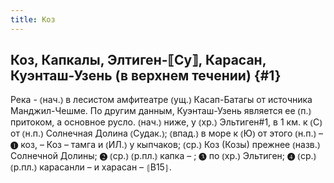 ```yaml
---
title: Коз
---
```

## Коз, Капкалы, Элтиген-⟦Су⟧, Карасан, Куэнташ-Узень (в верхнем течении) {#1}

Река - ⦅нач.⦆ в лесистом амфитеатре ⦅ущ.⦆ Касап-Батагы от источника Манджил-Чешме. По другим данным, Куэнташ-Узень является ее ⦅п.⦆ притоком, а основное русло. ⦅нач.⦆ ниже, у ⦅хр.⦆ Эльтиген#1, в 1 км. к ⦅С⦆ от ⦅н.п.⦆ Солнечная Долина ⦅Судак.⦆; ⦅впад.⦆ в море к ⦅Ю⦆ от этого ⦅н.п.⦆ – ❶ коз, – Коз – тамга и ⦅ИЛ.⦆ у кыпчаков; ⦅ср.⦆ Коз (Козы) прежнее ⦅назв.⦆ Солнечной Долины; ❷ ⦅ср.⦆ ⦅р.пл.⦆ капка – ; ❸ по ⦅хр.⦆ Эльтиген; ❹ ⦅ср.⦆ ⦅р.пл.⦆ карасанли – и харасан – ⦃В15⦄.
